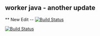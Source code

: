## worker java - another update
  ** New Edit --
  [![Build Status](http://34.142.123.26:8080/buildStatus/icon?job=instaVote%2Fworker-build&subject=Build&colour=blue)](http://34.142.123.26:8080/job/instaVote/job/worker-build/)
  
  [![Build Status](http://34.142.123.26:8080/buildStatus/icon?job=instaVote%2Fworker-test&subject=UnitTest&colour=pink)](http://34.142.123.26:8080/job/instaVote/job/worker-test/)
